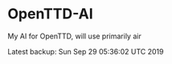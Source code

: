 # OpenTTD-AI
My AI for OpenTTD, will use primarily air

Latest backup: Sun Sep 29 05:36:02 UTC 2019
